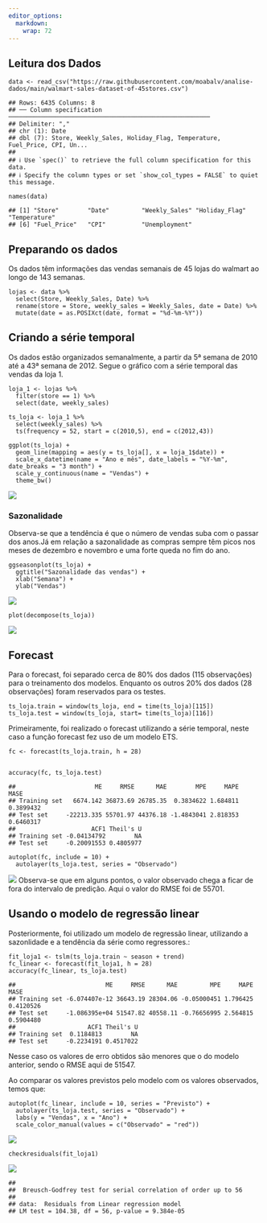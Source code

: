 ```yaml
---
editor_options: 
  markdown: 
    wrap: 72
---
```


## Leitura dos Dados

```         
data <- read_csv("https://raw.githubusercontent.com/moabalv/analise-dados/main/walmart-sales-dataset-of-45stores.csv")

## Rows: 6435 Columns: 8
## ── Column specification ────────────────────────────────────────────────────────
## Delimiter: ","
## chr (1): Date
## dbl (7): Store, Weekly_Sales, Holiday_Flag, Temperature, Fuel_Price, CPI, Un...
## 
## ℹ Use `spec()` to retrieve the full column specification for this data.
## ℹ Specify the column types or set `show_col_types = FALSE` to quiet this message.

names(data)

## [1] "Store"        "Date"         "Weekly_Sales" "Holiday_Flag" "Temperature" 
## [6] "Fuel_Price"   "CPI"          "Unemployment"
```

## Preparando os dados

Os dados têm informações das vendas semanais de 45 lojas do walmart ao
longo de 143 semanas.

```         
lojas <- data %>%
  select(Store, Weekly_Sales, Date) %>%
  rename(store = Store, weekly_sales = Weekly_Sales, date = Date) %>%
  mutate(date = as.POSIXct(date, format = "%d-%m-%Y"))
```

## Criando a série temporal

Os dados estão organizados semanalmente, a partir da 5ª semana de 2010
até a 43ª semana de 2012. Segue o gráfico com a série temporal das
vendas da loja 1.

```         
loja_1 <- lojas %>%
  filter(store == 1) %>%
  select(date, weekly_sales)

ts_loja <- loja_1 %>%
  select(weekly_sales) %>%
  ts(frequency = 52, start = c(2010,5), end = c(2012,43))

ggplot(ts_loja) +
  geom_line(mapping = aes(y = ts_loja[], x = loja_1$date)) +
  scale_x_datetime(name = "Ano e mês", date_labels = "%Y-%m", date_breaks = "3 month") + 
  scale_y_continuous(name = "Vendas") +
  theme_bw()
```

![](forecast_walmart_files/figure-markdown_strict/unnamed-chunk-2-1.png)

### Sazonalidade

Observa-se que a tendência é que o número de vendas suba com o passar
dos anos.Já em relação a sazonalidade as compras sempre têm picos nos
meses de dezembro e novembro e uma forte queda no fim do ano.

```         
ggseasonplot(ts_loja) +
  ggtitle("Sazonalidade das vendas") +
  xlab("Semana") + 
  ylab("Vendas")
```

![](forecast_walmart_files/figure-markdown_strict/unnamed-chunk-3-1.png)

```         
plot(decompose(ts_loja))
```

![](forecast_walmart_files/figure-markdown_strict/unnamed-chunk-4-1.png)

## Forecast

Para o forecast, foi separado cerca de 80% dos dados (115 observações)
para o treinamento dos modelos. Enquanto os outros 20% dos dados (28
observações) foram reservados para os testes.

```         
ts_loja.train = window(ts_loja, end = time(ts_loja)[115])
ts_loja.test = window(ts_loja, start= time(ts_loja)[116])
```

Primeiramente, foi realizado o forecast utilizando a série temporal,
neste caso a função forecast fez uso de um modelo ETS.

```         
fc <- forecast(ts_loja.train, h = 28)


accuracy(fc, ts_loja.test)

##                      ME     RMSE      MAE        MPE     MAPE      MASE
## Training set   6674.142 36873.69 26785.35  0.3834622 1.684811 0.3899432
## Test set     -22213.335 55701.97 44376.18 -1.4843041 2.818353 0.6460317
##                     ACF1 Theil's U
## Training set -0.04134792        NA
## Test set     -0.20091553 0.4805977

autoplot(fc, include = 10) +
  autolayer(ts_loja.test, series = "Observado")
```

![](forecast_walmart_files/figure-markdown_strict/unnamed-chunk-6-1.png)
Observa-se que em alguns pontos, o valor observado chega a ficar de fora
do intervalo de predição. Aqui o valor do RMSE foi de 55701.

## Usando o modelo de regressão linear

Posteriormente, foi utilizado um modelo de regressão linear, utilizando
a sazonlidade e a tendência da série como regressores.:

```         
fit_loja1 <- tslm(ts_loja.train ~ season + trend)
fc_linear <- forecast(fit_loja1, h = 28)
accuracy(fc_linear, ts_loja.test)

##                         ME     RMSE      MAE         MPE     MAPE      MASE
## Training set -6.074407e-12 36643.19 28304.06 -0.05000451 1.796425 0.4120526
## Test set     -1.086395e+04 51547.82 40558.11 -0.76656995 2.564815 0.5904480
##                    ACF1 Theil's U
## Training set  0.1184813        NA
## Test set     -0.2234191 0.4517022
```

Nesse caso os valores de erro obtidos são menores que o do modelo
anterior, sendo o RMSE aqui de 51547.

Ao comparar os valores previstos pelo modelo com os valores observados,
temos que:

```         
autoplot(fc_linear, include = 10, series = "Previsto") +
  autolayer(ts_loja.test, series = "Observado") +
  labs(y = "Vendas", x = "Ano") +
  scale_color_manual(values = c("Observado" = "red"))
```

![](forecast_walmart_files/figure-markdown_strict/unnamed-chunk-8-1.png)

```         
checkresiduals(fit_loja1)
```

![](forecast_walmart_files/figure-markdown_strict/unnamed-chunk-8-2.png)

```         
## 
##  Breusch-Godfrey test for serial correlation of order up to 56
## 
## data:  Residuals from Linear regression model
## LM test = 104.38, df = 56, p-value = 9.384e-05
```
